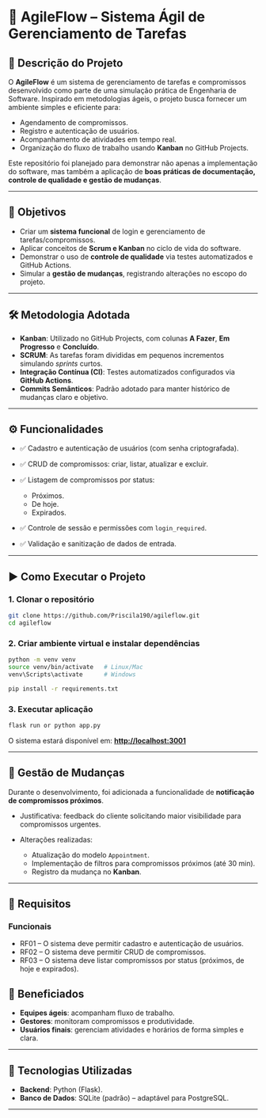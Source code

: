 # 📌 AgileFlow – Sistema Ágil de Gerenciamento de Tarefas

## 📖 Descrição do Projeto

O **AgileFlow** é um sistema de gerenciamento de tarefas e compromissos desenvolvido como parte de uma simulação prática de Engenharia de Software.
Inspirado em metodologias ágeis, o projeto busca fornecer um ambiente simples e eficiente para:

* Agendamento de compromissos.
* Registro e autenticação de usuários.
* Acompanhamento de atividades em tempo real.
* Organização do fluxo de trabalho usando **Kanban** no GitHub Projects.

Este repositório foi planejado para demonstrar não apenas a implementação do software, mas também a aplicação de **boas práticas de documentação, controle de qualidade e gestão de mudanças**.

---

## 🎯 Objetivos

* Criar um **sistema funcional** de login e gerenciamento de tarefas/compromissos.
* Aplicar conceitos de **Scrum e Kanban** no ciclo de vida do software.
* Demonstrar o uso de **controle de qualidade** via testes automatizados e GitHub Actions.
* Simular a **gestão de mudanças**, registrando alterações no escopo do projeto.

---

## 🛠️ Metodologia Adotada

* **Kanban**: Utilizado no GitHub Projects, com colunas **A Fazer**, **Em Progresso** e **Concluído**.
* **SCRUM**: As tarefas foram divididas em pequenos incrementos simulando *sprints* curtos.
* **Integração Contínua (CI)**: Testes automatizados configurados via **GitHub Actions**.
* **Commits Semânticos**: Padrão adotado para manter histórico de mudanças claro e objetivo.

---

## ⚙️ Funcionalidades

* ✅ Cadastro e autenticação de usuários (com senha criptografada).
* ✅ CRUD de compromissos: criar, listar, atualizar e excluir.
* ✅ Listagem de compromissos por status:

    * Próximos.
    * De hoje.
    * Expirados.
* ✅ Controle de sessão e permissões com `login_required`.
* ✅ Validação e sanitização de dados de entrada.


---

## ▶️ Como Executar o Projeto

### 1. Clonar o repositório

```bash
git clone https://github.com/Priscila190/agileflow.git
cd agileflow
```

### 2. Criar ambiente virtual e instalar dependências

```bash
python -m venv venv
source venv/bin/activate   # Linux/Mac
venv\Scripts\activate      # Windows

pip install -r requirements.txt
```

### 3. Executar aplicação

```bash
flask run or python app.py
```

O sistema estará disponível em: **[http://localhost:3001](http://localhost:3001)**

---


## 🔄 Gestão de Mudanças

Durante o desenvolvimento, foi adicionada a funcionalidade de **notificação de compromissos próximos**.

* Justificativa: feedback do cliente solicitando maior visibilidade para compromissos urgentes.
* Alterações realizadas:

    * Atualização do modelo `Appointment`.
    * Implementação de filtros para compromissos próximos (até 30 min).
    * Registro da mudança no **Kanban**.

---

## 📌 Requisitos

### Funcionais

* RF01 – O sistema deve permitir cadastro e autenticação de usuários.
* RF02 – O sistema deve permitir CRUD de compromissos.
* RF03 – O sistema deve listar compromissos por status (próximos, de hoje e expirados).



## 👥 Beneficiados

* **Equipes ágeis**: acompanham fluxo de trabalho.
* **Gestores**: monitoram compromissos e produtividade.
* **Usuários finais**: gerenciam atividades e horários de forma simples e clara.

---

## 📌 Tecnologias Utilizadas

* **Backend**: Python (Flask).
* **Banco de Dados**: SQLite (padrão) – adaptável para PostgreSQL.


---

